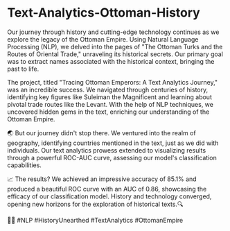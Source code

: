 # Text-Analytics-Ottoman-History

Our journey through history and cutting-edge technology continues as we explore the legacy of the Ottoman Empire. Using Natural Language Processing (NLP), we delved into the pages of "The Ottoman Turks and the Routes of Oriental Trade," unraveling its historical secrets. Our primary goal was to extract names associated with the historical context, bringing the past to life.

The project, titled "Tracing Ottoman Emperors: A Text Analytics Journey," was an incredible success. We navigated through centuries of history, identifying key figures like Suleiman the Magnificent and learning about pivotal trade routes like the Levant. With the help of NLP techniques, we uncovered hidden gems in the text, enriching our understanding of the Ottoman Empire.

🌏 But our journey didn't stop there. We ventured into the realm of geography, identifying countries mentioned in the text, just as we did with individuals. Our text analytics prowess extended to visualizing results through a powerful ROC-AUC curve, assessing our model's classification capabilities.

📈 The results? We achieved an impressive accuracy of 85.1% and produced a beautiful ROC curve with an AUC of 0.86, showcasing the efficacy of our classification model. History and technology converged, opening new horizons for the exploration of historical texts.🔍

📜🤖 #NLP #HistoryUnearthed #TextAnalytics #OttomanEmpire
